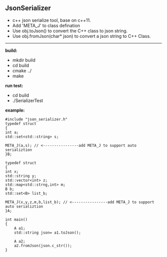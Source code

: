 **JsonSerializer** 
---
* c++ json serialize tool, base on c\+\+11.
* Add 'META_J' to class defination
* Use obj.toJson() to convert the C++ class to json string.
* Use obj.fromJson(char\* json) to convert a json string to C++ Class.
---
**build:** 
* mkdir build
* cd build
* cmake ../
* make

**run test:**
* cd build
* ./SerializerTest

**example:**
```
#include "json_serializer.h"
typedef struct
{
int a;
std::set<std::string> s;

META_J(a,s); // <----------------add META_J to support auto serializtion
}B;

typedef struct
{
int x;
std::string y;
std::vector<int> z;
std::map<std::strng,int> m;
B b;
std::set<B> list_b;

META_J(x,y,z,m,b,list_b); // <----------------add META_J to support auto serializtion
}A;

int main()
{
    A a1;
    std::string json= a1.toJson();

    A a2;
    a2.fromJson(json.c_str());
}
```
